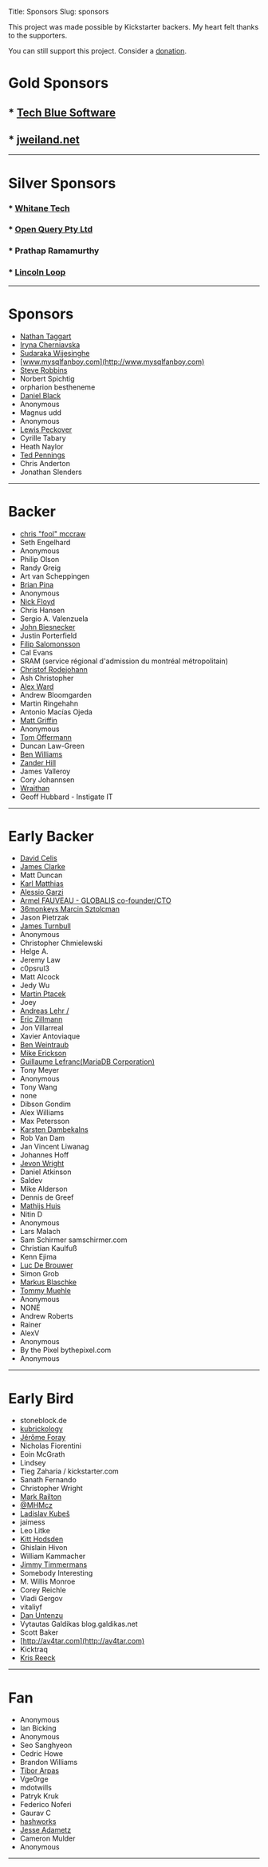 Title: Sponsors
Slug: sponsors

This project was made possible by Kickstarter backers. My heart felt thanks to the supporters.

You can still support this project. Consider a [donation]({filename}/pages/7.donate.md).

# Gold Sponsors

## * [Tech Blue Software](http://www.techbluesoftware.co.in/)
## * [jweiland.net](https://jweiland.net/)

------

# Silver Sponsors

### * [Whitane Tech](http://whitane.com)
### * [Open Query Pty Ltd](http://openquery.com.au)
### * Prathap Ramamurthy
### * [Lincoln Loop](https://lincolnloop.com)

------

# Sponsors

* [Nathan Taggart](https://twitter.com/ntaggart)
* [Iryna Cherniavska](https://www.linkedin.com/in/icherniavska)
* [Sudaraka Wijesinghe](http://sudaraka.org/)
* [www.mysqlfanboy.com](http://www.mysqlfanboy.com)
* [Steve Robbins](http://steverobbins.name)
* Norbert Spichtig
* orpharion bestheneme
* [Daniel Black](https://github.com/grooverdan)
* Anonymous
* Magnus udd
* Anonymous
* [Lewis Peckover](https://lew.io/)
* Cyrille Tabary
* Heath Naylor
* [Ted Pennings](http://ted.pennin.gs)
* Chris Anderton
* Jonathan Slenders

------

# Backer

* [chris "fool" mccraw](http://twitter.com/fool)
* Seth Engelhard
* Anonymous
* Philip Olson
* Randy Greig
* Art van Scheppingen
* [Brian Pina](https://github.com/bpina)
* Anonymous
* [Nick Floyd](http://archcoder.com)
* Chris Hansen
* Sergio A. Valenzuela
* [John Biesnecker](https://biesnecker.com)
* Justin Porterfield
* [Filip Salomonsson](https://twitter.com/filip)
* Cal Evans
* SRAM (service régional d'admission du montréal métropolitain)
* [Christof Rodejohann](http://www.rodejohann.de)
* Ash Christopher
* [Alex Ward](http://www.alextheward.com)
* Andrew Bloomgarden
* Martin Ringehahn
* Antonio Macías Ojeda
* [Matt Griffin](http://www.mattgriffin.com)
* Anonymous
* [Tom Offermann](http://www.offermann.us)
* Duncan Law-Green
* [Ben Williams](http://plasticboy.com/)
* [Zander Hill](http://blog.xargs.io)
* James Valleroy
* Cory Johannsen
* [Wraithan](http://wraithan.net)
* Geoff Hubbard - Instigate IT

------

# Early Backer

* [David Celis](http://davidcel.is/)
* [James Clarke](http://jrtc27.com/)
* Matt Duncan
* [Karl Matthias](http://relistan.com)
* [Alessio Garzi](https://plus.google.com/115434935361854639851)
* [Armel FAUVEAU - GLOBALIS co-founder/CTO](http://www.globalis-ms.com)
* [36monkeys Marcin Sztolcman](http://36monkeys.com)
* Jason Pietrzak
* [James Turnbull](http://www.kartar.net)
* Anonymous
* Christopher Chmielewski
* Helge A.
* Jeremy Law
* c0psrul3
* Matt Alcock
* Jedy Wu
* [Martin Ptacek](https://twitter.com/ptacekmartin)
* Joey
* [Andreas Lehr /](http://andreas-lehr.com)
* [Eric Zillmann](https://www.xing.com/profile/Eric_Zillmann)
* Jon Villarreal
* Xavier Antoviaque
* [Ben Weintraub](https://twitter.com/benweint)
* [Mike Erickson](http://www.codedungeon.org)
* [Guillaume Lefranc(MariaDB Corporation)](http://www.mariadb.com)
* Tony Meyer
* Anonymous
* Tony Wang
* none
* Dibson Gondim
* Alex Williams
* Max Petersson
* [Karsten Dambekalns](http://karsten.dambekalns.de/)
* Rob Van Dam
* Jan Vincent Liwanag
* Johannes Hoff
* [Jevon Wright](https://jevon.org)
* Daniel Atkinson
* Saldev
* Mike Alderson
* Dennis de Greef
* [Mathijs Huis](http://mathijshuis.nl)
* Nitin D
* Anonymous
* Lars Malach
* Sam Schirmer samschirmer.com
* Christian Kaulfuß
* Kenn Ejima
* [Luc De Brouwer](http://www.lucdebrouwer.nl/)
* Simon Grob
* [Markus Blaschke](http://twitter.com/MarkusBlaschke)
* [Tommy Muehle](https://tommy-muehle.de)
* Anonymous
* NONE
* Andrew Roberts
* Rainer
* AlexV
* Anonymous
* By the Pixel bythepixel.com
* Anonymous

------

# Early Bird

* stoneblock.de
* [kubrickology](http://www.kubrickolo.gy)
* [Jérôme Foray](https://foray-jero.me)
* Nicholas Fiorentini
* Eoin McGrath
* Lindsey
* Tieg Zaharia / kickstarter.com
* Sanath Fernando
* Christopher Wright
* [Mark Railton](http://markrailton.com)
* [@MHMcz](http://www.janmarkup.cz/)
* [Ladislav Kubeš](https://twitter.com/ladakubes)
* jaimess
* Leo Litke
* [Kitt Hodsden](http://ki.tt/)
* Ghislain Hivon
* William Kammacher
* [Jimmy Timmermans](http://www.novation.be)
* Somebody Interesting
* M. Willis Monroe
* Corey Reichle
* Vladi Gergov
* vitaliyf
* [Dan Untenzu](http://pixelbrackets.de)
* Vytautas Galdikas blog.galdikas.net
* Scott Baker
* [http://av4tar.com](http://av4tar.com)
* Kicktraq
* [Kris Reeck](http://mahngiel.com)

------

# Fan

* Anonymous
* Ian Bicking
* Anonymous
* Seo Sanghyeon
* Cedric Howe
* Brandon Williams
* [Tibor Arpas](http://tiny.cc/testmon)
* Vge0rge
* mdotwills
* Patryk Kruk
* Federico Noferi
* Gaurav C
* [hashworks](https://hashworks.net)
* [Jesse Adametz](https://github.com/jadametz)
* Cameron Mulder
* Anonymous

------

